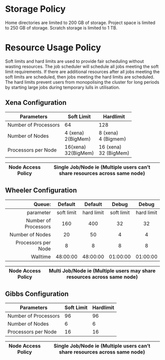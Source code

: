 # Storage Policy

Home directories are limited to 200 GB of storage. Project space is limited to 250 GB of storage. Scratch storage is limited to 1 TB. 

# Resource Usage Policy

Soft limits and hard limits are used to provide fair scheduling without wasting resources. The job scheduler will schedule all jobs meeting the soft limit requirements. If there are additional resources after all jobs meeting the soft limits are scheduled, then jobs meeting the hard limits are scheduled. The hard limits prevent users from monopolising the cluster for long periods by starting large jobs during temporary lulls in utilisation. 

## Xena Configuration

Parameters |	Soft Limit  |	Hardlimit
--- | --- | ---
Number of Processors |	64 |	128
Number of Nodes	|4 (xena) <br> 2(BigMem) |  8 (xena) <br> 4 (Bigmem)
Processors per Node |	16(xena) <br> 32(BigMem)  | 16 (xena) <br>  32 (BigMem)


Node Access Policy |	Single Job/Node ie (Multiple users can’t share resources across same node)
--- | ---



## Wheeler Configuration


|                Queue: |   Default  |   Default  |    Debug   |   Debug    |
|----------------------:|:----------:|:----------:|:----------:|:----------:|
|             parameter | soft limit | hard limit | soft limit | hard limit |
| Number of Processors  |     160    |     400    |     32     |     32     |
|      Number of Nodes  |     20     |     50     |      4     |      4     |
|   Processors per Node |      8     |      8     |      8     |      8     |
|              Walltime |  48:00:00  |  48:00:00  |  01:00:00  |  01:00:00  |

Node Access Policy | Multi Job/Node ie (Multiple users may share resources across same node)
--- | ---



## Gibbs Configuration

Parameters |	Soft Limit  |	Hardlimit
--- | --- | ---
Number of Processors |	96 |	96
Number of Nodes	|6 | 6
Processors per Node |	16  | 16

Node Access Policy |	Single Job/Node ie (Multiple users can’t share resources across same node)
--- | ---
